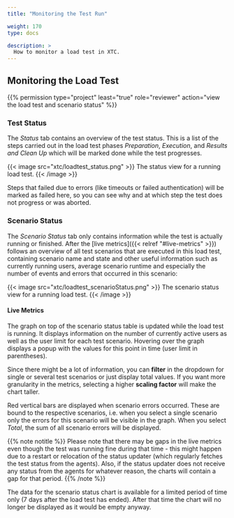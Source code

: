 ```yaml
---
title: "Monitoring the Test Run"

weight: 170
type: docs

description: >
  How to monitor a load test in XTC.
---
```


## Monitoring the Load Test 

{{% permission type="project" least="true" role="reviewer" action="view the load test and scenario status" %}}

### Test Status

The _Status_ tab contains an overview of the test status. This is a list of the steps carried out in the load test phases _Preparation_, _Execution_,  and _Results and Clean Up_ which will be marked done while the test progresses. 

{{< image src="xtc/loadtest_status.png" >}}
The status view for a running load test.
{{< /image >}}

Steps that failed due to errors (like timeouts or failed authentication) will be marked as failed here, so you can see why and at which step the test does not progress or was aborted.

### Scenario Status

The _Scenario Status_ tab only contains information while the test is actually running or finished. After the [live metrics]({{< relref "#live-metrics" >}}) follows an overview of all test scenarios that are executed in this load test, containing scenario name and state and other useful information such as currently running users, average scenario runtime and especially the number of events and errors that occurred in this scenario:

{{< image src="xtc/loadtest_scenarioStatus.png" >}}
The scenario status view for a running load test.
{{< /image >}}

#### Live Metrics

The graph on top of the scenario status table is updated while the load test is running. It displays information on the number of currently active users as well as the user limit for each test scenario. Hovering over the graph displays a popup with the values for this point in time (user limit in parentheses).

Since there might be a lot of information, you can **filter** in the dropdown for single or several test scenarios or just display total values. If you want more granularity in the metrics, selecting a higher **scaling factor** will make the chart taller. 

Red vertical bars are displayed when scenario errors occurred. These are bound to the respective scenarios, i.e. when you select a single scenario only the errors for this scenario will be visible in the graph. When you select _Total_, the sum of all scenario errors will be displayed.

{{% note notitle %}}
Please note that there may be gaps in the live metrics even though the test was running fine during that time - this might happen due to a restart or relocation of the status updater (which regularly fetches the test status from the agents). Also, if the status updater does not receive any status from the agents for whatever reason, the charts will contain a gap for that period. 
{{% /note %}}

The data for the scenario status chart is available for a limited period of time only (7 days after the load test has ended). After that time the chart will no longer be displayed as it would be empty anyway.

